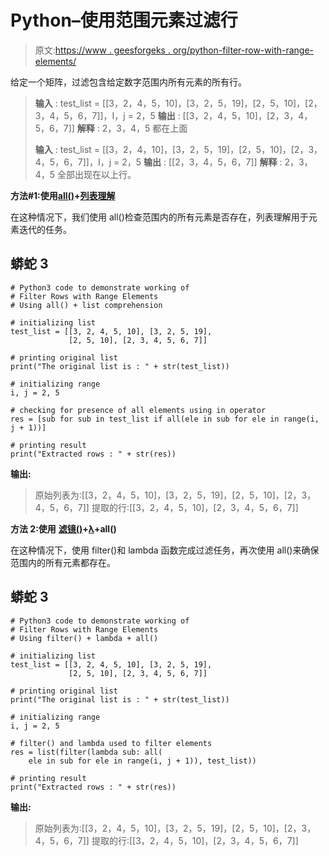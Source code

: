 # Python–使用范围元素过滤行

> 原文:[https://www . geesforgeks . org/python-filter-row-with-range-elements/](https://www.geeksforgeeks.org/python-filter-rows-with-range-elements/)

给定一个矩阵，过滤包含给定数字范围内所有元素的所有行。

> **输入** : test_list = [[3，2，4，5，10]，[3，2，5，19]，[2，5，10]，[2，3，4，5，6，7]]，I，j = 2，5
> **输出** : [[3，2，4，5，10]，[2，3，4，5，6，7]]
> **解释** : 2，3，4，5 都在上面
> 
> **输入** : test_list = [[3，2，4，10]，[3，2，5，19]，[2，5，10]，[2，3，4，5，6，7]]，I，j = 2，5
> **输出** : [[2，3，4，5，6，7]]
> **解释** : 2，3，4，5 全部出现在以上行。

**方法#1:使用**[**all()**](https://www.geeksforgeeks.org/any-all-in-python/)**+**[**列表理解**](https://www.geeksforgeeks.org/python-list-comprehension-and-slicing/)

在这种情况下，我们使用 all()检查范围内的所有元素是否存在，列表理解用于元素迭代的任务。

## 蟒蛇 3

```
# Python3 code to demonstrate working of
# Filter Rows with Range Elements
# Using all() + list comprehension

# initializing list
test_list = [[3, 2, 4, 5, 10], [3, 2, 5, 19], 
             [2, 5, 10], [2, 3, 4, 5, 6, 7]]

# printing original list
print("The original list is : " + str(test_list))

# initializing range
i, j = 2, 5

# checking for presence of all elements using in operator
res = [sub for sub in test_list if all(ele in sub for ele in range(i, j + 1))]

# printing result
print("Extracted rows : " + str(res))
```

**输出:**

> 原始列表为:[[3，2，4，5，10]，[3，2，5，19]，[2，5，10]，[2，3，4，5，6，7]]
> 提取的行:[[3，2，4，5，10]，[2，3，4，5，6，7]]

**方法 2:使用** [**滤镜()**](https://www.geeksforgeeks.org/filter-in-python/)**+**[**λ**](https://www.geeksforgeeks.org/python-lambda/)**+all()**

在这种情况下，使用 filter()和 lambda 函数完成过滤任务，再次使用 all()来确保范围内的所有元素都存在。

## 蟒蛇 3

```
# Python3 code to demonstrate working of
# Filter Rows with Range Elements
# Using filter() + lambda + all()

# initializing list
test_list = [[3, 2, 4, 5, 10], [3, 2, 5, 19],
             [2, 5, 10], [2, 3, 4, 5, 6, 7]]

# printing original list
print("The original list is : " + str(test_list))

# initializing range
i, j = 2, 5

# filter() and lambda used to filter elements
res = list(filter(lambda sub: all(
    ele in sub for ele in range(i, j + 1)), test_list))

# printing result
print("Extracted rows : " + str(res))
```

**输出:**

> 原始列表为:[[3，2，4，5，10]，[3，2，5，19]，[2，5，10]，[2，3，4，5，6，7]]
> 提取的行:[[3，2，4，5，10]，[2，3，4，5，6，7]]